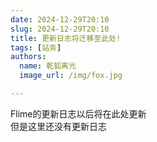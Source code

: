 ```yaml
---
date: 2024-12-29T20:10
slug: 2024-12-29T20:10
title: 更新日志将迁移至此处!
tags: [站务]
authors:
  name: 乾狐离光
  image_url: /img/fox.jpg

---
```


Flime的更新日志以后将在此处更新<br />
但是这里还没有更新日志